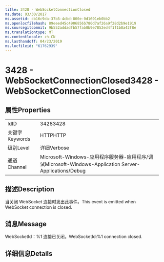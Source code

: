 ```yaml
---
title: 3428 - WebSocketConnectionClosed
ms.date: 03/30/2017
ms.assetid: cb16c9da-37b3-4cbd-800e-0d1691eb0bb2
ms.openlocfilehash: 89eeed45c4906856b780d7af26a9f28d2b9e1919
ms.sourcegitcommit: 9b552addadfb57fab0b9e7852ed4f1f1b8a42f8e
ms.translationtype: MT
ms.contentlocale: zh-CN
ms.lasthandoff: 04/23/2019
ms.locfileid: "61762939"
---
```

# <a name="3428---websocketconnectionclosed"></a><span data-ttu-id="bfadf-102">3428 - WebSocketConnectionClosed</span><span class="sxs-lookup"><span data-stu-id="bfadf-102">3428 - WebSocketConnectionClosed</span></span>
## <a name="properties"></a><span data-ttu-id="bfadf-103">属性</span><span class="sxs-lookup"><span data-stu-id="bfadf-103">Properties</span></span>  
  
|||  
|-|-|  
|<span data-ttu-id="bfadf-104">Id</span><span class="sxs-lookup"><span data-stu-id="bfadf-104">ID</span></span>|<span data-ttu-id="bfadf-105">3428</span><span class="sxs-lookup"><span data-stu-id="bfadf-105">3428</span></span>|  
|<span data-ttu-id="bfadf-106">关键字</span><span class="sxs-lookup"><span data-stu-id="bfadf-106">Keywords</span></span>|<span data-ttu-id="bfadf-107">HTTP</span><span class="sxs-lookup"><span data-stu-id="bfadf-107">HTTP</span></span>|  
|<span data-ttu-id="bfadf-108">级别</span><span class="sxs-lookup"><span data-stu-id="bfadf-108">Level</span></span>|<span data-ttu-id="bfadf-109">详细</span><span class="sxs-lookup"><span data-stu-id="bfadf-109">Verbose</span></span>|  
|<span data-ttu-id="bfadf-110">通道</span><span class="sxs-lookup"><span data-stu-id="bfadf-110">Channel</span></span>|<span data-ttu-id="bfadf-111">Microsoft-Windows-应用程序服务器-应用程序/调试</span><span class="sxs-lookup"><span data-stu-id="bfadf-111">Microsoft-Windows-Application Server-Applications/Debug</span></span>|  
  
## <a name="description"></a><span data-ttu-id="bfadf-112">描述</span><span class="sxs-lookup"><span data-stu-id="bfadf-112">Description</span></span>  
 <span data-ttu-id="bfadf-113">当关闭 WebSocket 连接时发出此事件。</span><span class="sxs-lookup"><span data-stu-id="bfadf-113">This event is emitted when WebSocket connection is closed.</span></span>  
  
## <a name="message"></a><span data-ttu-id="bfadf-114">消息</span><span class="sxs-lookup"><span data-stu-id="bfadf-114">Message</span></span>  
 <span data-ttu-id="bfadf-115">WebSocketId：%1 连接已关闭。</span><span class="sxs-lookup"><span data-stu-id="bfadf-115">WebSocketId:%1 connection closed.</span></span>  
  
## <a name="details"></a><span data-ttu-id="bfadf-116">详细信息</span><span class="sxs-lookup"><span data-stu-id="bfadf-116">Details</span></span>
